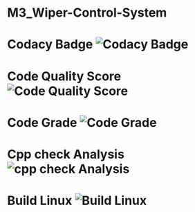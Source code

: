 # M3_Wiper-Control-System

# Codacy Badge ![Codacy Badge]()

# Code Quality Score ![Code Quality Score](https://api.codiga.io/project/33383/score/svg)

# Code Grade ![Code Grade](https://api.codiga.io/project/33383/status/svg)

# Cpp check Analysis ![cpp check Analysis]()

# Build Linux ![Build Linux]()
